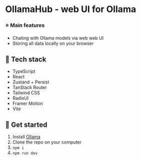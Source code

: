 # OllamaHub - web UI for Ollama

### ⭐ Main features

- Chating with Ollama models via web web UI 
- Storing all data locally on your browser

## 🔧 Tech stack

- TypeScript 
- React
- Zustand + Persist
- TanStack Router
- Tailwind CSS
- RadixUI
- Framer Motion
- Vite

## 🏃 Get started

1. Install [Ollama](https://ollama.com/download)
2. Clone the repo on your computer
3. `npm i`
4. `npm run dev`
